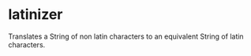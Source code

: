 # latinizer
Translates a String of non latin characters to an equivalent String of latin characters.
